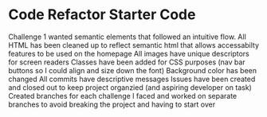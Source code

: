 # Code Refactor Starter Code
Challenge 1 wanted semantic elements that followed an intuitive flow. All HTML has been cleaned up to reflect semantic html that allows accessabilty features to be used on the homepage 
All images have unique descriptors for screen readers 
Classes have been added for CSS purposes (nav bar buttons so I could align and size down the font)
Background color has been changed
All commits have descriptive messages
Issues have been created and closed out to keep project organzied (and aspiring developer on task)
Created branches for each challenge I faced and worked on separate branches to avoid breaking the project and having to start over 

